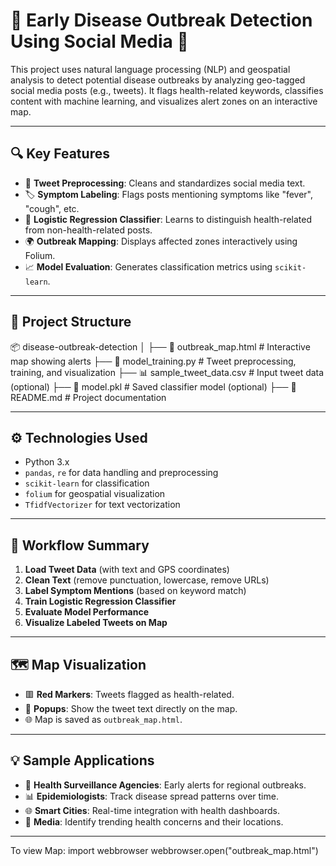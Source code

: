# 🦠 Early Disease Outbreak Detection Using Social Media 📍

This project uses natural language processing (NLP) and geospatial analysis to detect potential disease outbreaks by analyzing geo-tagged social media posts (e.g., tweets). It flags health-related keywords, classifies content with machine learning, and visualizes alert zones on an interactive map.

---

## 🔍 Key Features

- 🧼 **Tweet Preprocessing**: Cleans and standardizes social media text.
- 🏷️ **Symptom Labeling**: Flags posts mentioning symptoms like "fever", "cough", etc.
- 🧠 **Logistic Regression Classifier**: Learns to distinguish health-related from non-health-related posts.
- 🌍 **Outbreak Mapping**: Displays affected zones interactively using Folium.
- 📈 **Model Evaluation**: Generates classification metrics using `scikit-learn`.

---

## 📁 Project Structure

📦 disease-outbreak-detection
│
├── 🧾 outbreak_map.html # Interactive map showing alerts
├── 📜 model_training.py # Tweet preprocessing, training, and visualization
├── 📊 sample_tweet_data.csv # Input tweet data (optional)
├── 🧠 model.pkl # Saved classifier model (optional)
├── 📝 README.md # Project documentation

---

## ⚙️ Technologies Used

- Python 3.x
- `pandas`, `re` for data handling and preprocessing
- `scikit-learn` for classification
- `folium` for geospatial visualization
- `TfidfVectorizer` for text vectorization

---

## 🧪 Workflow Summary

1. **Load Tweet Data** (with text and GPS coordinates)
2. **Clean Text** (remove punctuation, lowercase, remove URLs)
3. **Label Symptom Mentions** (based on keyword match)
4. **Train Logistic Regression Classifier**
5. **Evaluate Model Performance**
6. **Visualize Labeled Tweets on Map**

---

## 🗺️ Map Visualization

- 🟥 **Red Markers**: Tweets flagged as health-related.
- 📌 **Popups**: Show the tweet text directly on the map.
- 🌐 Map is saved as `outbreak_map.html`.

---

## 💡 Sample Applications

- 🏥 **Health Surveillance Agencies**: Early alerts for regional outbreaks.
- 📊 **Epidemiologists**: Track disease spread patterns over time.
- 🌐 **Smart Cities**: Real-time integration with health dashboards.
- 📰 **Media**: Identify trending health concerns and their locations.

---
To view Map:
import webbrowser
webbrowser.open("outbreak_map.html")

